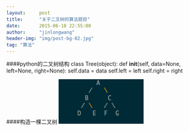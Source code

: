 ```yaml
---
layout:     post
title:      "关于二叉树的算法题目"
date:       2015-06-10 22:55:00
author:     "jinlongwang"
header-img: "img/post-bg-02.jpg"
tag: "算法"
---
```

####python的二叉树结构
    class Tree(object):
      def __init__(self, data=None, left=None, right=None):
          self.data = data
          self.left = left
          self.right = right

####构造一棵二叉树
![image](img/btree.png)
